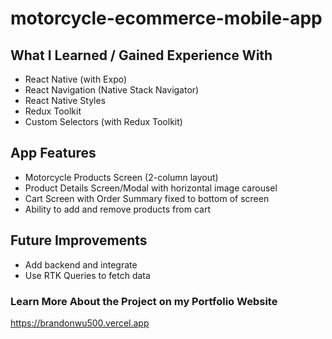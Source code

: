 # motorcycle-ecommerce-mobile-app

## What I Learned / Gained Experience With

- React Native (with Expo)
- React Navigation (Native Stack Navigator)
- React Native Styles
- Redux Toolkit
- Custom Selectors (with Redux Toolkit)

## App Features

- Motorcycle Products Screen (2-column layout)
- Product Details Screen/Modal with horizontal image carousel
- Cart Screen with Order Summary fixed to bottom of screen
- Ability to add and remove products from cart

## Future Improvements

- Add backend and integrate
- Use RTK Queries to fetch data

### Learn More About the Project on my Portfolio Website

https://brandonwu500.vercel.app
